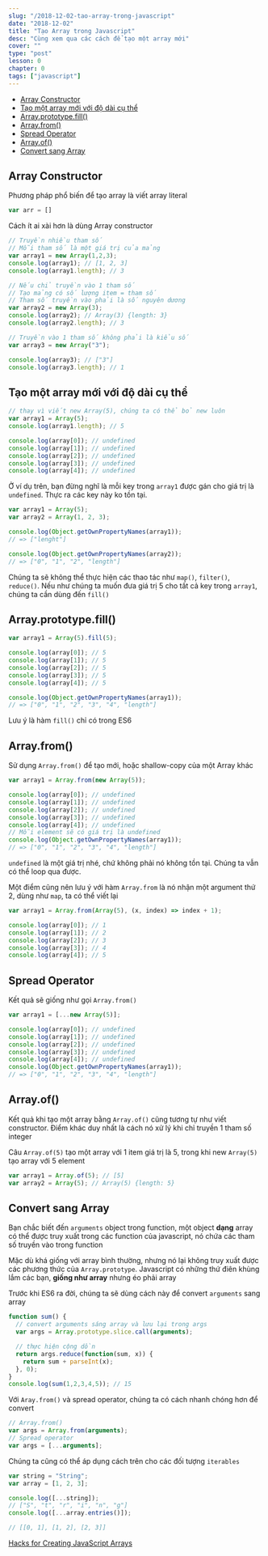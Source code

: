 ```yaml
---
slug: "/2018-12-02-tao-array-trong-javascript"
date: "2018-12-02"
title: "Tạo Array trong Javascript"
desc: "Cùng xem qua các cách để tạo một array mới"
cover: ""
type: "post"
lesson: 0
chapter: 0
tags: ["javascript"]
---
```


<!-- TOC -->

- [Array Constructor](#array-constructor)
- [Tạo một array mới với độ dài cụ thể](#tạo-một-array-mới-với-độ-dài-cụ-thể)
- [Array.prototype.fill()](#arrayprototypefill)
- [Array.from()](#arrayfrom)
- [Spread Operator](#spread-operator)
- [Array.of()](#arrayof)
- [Convert sang Array](#convert-sang-array)

<!-- /TOC -->

## Array Constructor

Phương pháp phổ biến để tạo array là viết array literal 

```js
var arr = []
```

Cách ít ai xài hơn là dùng Array constructor

```js
// Truyền nhiều tham số
// Mỗi tham số là một giá trị của mảng
var array1 = new Array(1,2,3);
console.log(array1); // [1, 2, 3]
console.log(array1.length); // 3

// Nếu chỉ truyền vào 1 tham số
// Tạo mảng có số lượng item = tham số
// Tham số truyền vào phải là số nguyên dương
var array2 = new Array(3);
console.log(array2); // Array(3) {length: 3}
console.log(array2.length); // 3

// Truyền vào 1 tham số không phải là kiểu số
var array3 = new Array("3");

console.log(array3); // ["3"]
console.log(array3.length); // 1
```

## Tạo một array mới với độ dài cụ thể

```js
// thay vì viết new Array(5), chúng ta có thể bỏ new luôn
var array1 = Array(5);
console.log(array1.length); // 5

console.log(array[0]); // undefined
console.log(array[1]); // undefined
console.log(array[2]); // undefined
console.log(array[3]); // undefined
console.log(array[4]); // undefined

```

Ở ví dụ trên, bạn đừng nghĩ là mỗi key trong `array1` được gán cho giá trị là `undefined`. Thực ra các key này ko tồn tại.

```js
var array1 = Array(5);
var array2 = Array(1, 2, 3);

console.log(Object.getOwnPropertyNames(array1));
// => ["lenght"]

console.log(Object.getOwnPropertyNames(array2));
// => ["0", "1", "2", "length"]
```

Chúng ta sẽ không thể thực hiện các thao tác như `map()`, `filter()`, `reduce()`. Nếu như chúng ta muốn đưa giá trị 5 cho tất cả key trong `array1`, chúng ta cần dùng đến `fill()`

## Array.prototype.fill()

```js
var array1 = Array(5).fill(5);

console.log(array[0]); // 5
console.log(array[1]); // 5
console.log(array[2]); // 5
console.log(array[3]); // 5
console.log(array[4]); // 5

console.log(Object.getOwnPropertyNames(array1));
// => ["0", "1", "2", "3", "4", "length"]
```

Lưu ý là hàm `fill()` chỉ có trong ES6


## Array.from()

Sử dụng `Array.from()` để tạo mới, hoặc shallow-copy của một Array khác

```js
var array1 = Array.from(new Array(5));

console.log(array[0]); // undefined
console.log(array[1]); // undefined
console.log(array[2]); // undefined
console.log(array[3]); // undefined
console.log(array[4]); // undefined
// Mỗi element sẽ có giá trị là undefined
console.log(Object.getOwnPropertyNames(array1));
// => ["0", "1", "2", "3", "4", "length"]
```

`undefined` là một giá trị nhé, chứ không phải nó không tồn tại. Chúng ta vẫn có thể loop qua được.

Một điểm cũng nên lưu ý với hàm `Array.from` là nó nhận một argument thứ 2, dùng như `map`, ta có thể viết lại

```js
var array1 = Array.from(Array(5), (x, index) => index + 1);

console.log(array[0]); // 1
console.log(array[1]); // 2
console.log(array[2]); // 3
console.log(array[3]); // 4
console.log(array[4]); // 5
```

## Spread Operator

Kết quả sẽ giống như gọi `Array.from()`

```js
var array1 = [...new Array(5)];

console.log(array[0]); // undefined
console.log(array[1]); // undefined
console.log(array[2]); // undefined
console.log(array[3]); // undefined
console.log(array[4]); // undefined
console.log(Object.getOwnPropertyNames(array1));
// => ["0", "1", "2", "3", "4", "length"]
```

## Array.of()

Kết quả khi tạo một array bằng `Array.of()` cũng tương tự như viết constructor. Điểm khác duy nhất là cách nó xử lý khi chỉ truyền 1 tham số integer

Câu `Array.of(5)` tạo một array với 1 item giá trị là 5, trong khi new `Array(5)` tạo array với 5 element

```js
var array1 = Array.of(5); // [5]
var array2 = Array(5); // Array(5) {length: 5}
```

## Convert sang Array

Bạn chắc biết đến `arguments` object  trong function, một object **dạng** array có thể được truy xuất trong các function của javascript, nó chứa các tham số truyền vào trong function

Mặc dù khá giống với array bình thường, nhưng nó lại không truy xuất được các phương thức của `Array.prototype`. Javascript có những thứ điên khùng lắm các bạn, **giống như array** nhưng éo phải array

Trước khi ES6 ra đời, chúng ta sẽ dùng cách này để convert `arguments` sang array

```js
function sum() {
  // convert arguments sáng array và lưu lại trong args
  var args = Array.prototype.slice.call(arguments);

  // thực hiện cộng dồn
  return args.reduce(function(sum, x)) {
    return sum + parseInt(x);
  }, 0);
}
console.log(sum(1,2,3,4,5)); // 15
```

Với `Aray.from()` và spread operator, chúng ta có cách nhanh chóng hơn để convert

```js
// Array.from()
var args = Array.from(arguments);
// Spread operator
var args = [...arguments];
```

Chúng ta cũng có thể áp dụng cách trên cho các đối tượng `iterables`

```js
var string = "String";
var array = [1, 2, 3];

console.log([...string]);
// ["S", "t", "r", "i", "n", "g"]
console.log([...array.entries()]);

// [[0, 1], [1, 2], [2, 3]]
```

<a target="_blank" rel="noopener noreferrer" href="https://medium.freecodecamp.org/https-medium-com-gladchinda-hacks-for-creating-javascript-arrays-a1b80cb372b">Hacks for Creating JavaScript Arrays</a>
